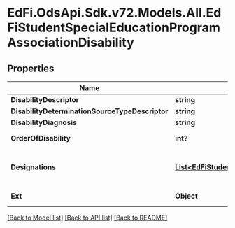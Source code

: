 # EdFi.OdsApi.Sdk.v72.Models.All.EdFiStudentSpecialEducationProgramAssociationDisability

## Properties

Name | Type | Description | Notes
------------ | ------------- | ------------- | -------------
**DisabilityDescriptor** | **string** | A disability category that describes a individual&#39;s impairment. | 
**DisabilityDeterminationSourceTypeDescriptor** | **string** | The source that provided the disability determination. | [optional] 
**DisabilityDiagnosis** | **string** | A description of the disability diagnosis. | [optional] 
**OrderOfDisability** | **int?** | The order by severity of individual&#39;s disabilities: 1- Primary, 2 -  Secondary, 3 - Tertiary, etc. | [optional] 
**Designations** | [**List&lt;EdFiStudentSpecialEducationProgramAssociationDisabilityDesignation&gt;**](EdFiStudentSpecialEducationProgramAssociationDisabilityDesignation.md) | An unordered collection of studentSpecialEducationProgramAssociationDisabilityDesignations. Whether the disability is IDEA, Section 504, or other disability designation. | [optional] 
**Ext** | **Object** | Extensions to the StudentSpecialEducationProgramAssociationDisability entity. | [optional] 

[[Back to Model list]](../README.md#documentation-for-models) [[Back to API list]](../README.md#documentation-for-api-endpoints) [[Back to README]](../README.md)

